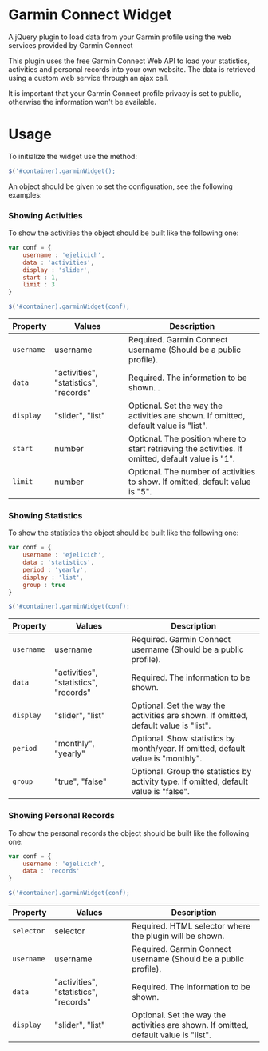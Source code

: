 # Garmin Connect Widget
A jQuery plugin to load data from your Garmin profile using the web services provided by Garmin Connect

This plugin uses the free Garmin Connect Web API to load your statistics, activities and personal records into your own website. The data is retrieved using a custom web service through an ajax call.

It is important that your Garmin Connect profile privacy is set to public, otherwise the information won't be available.

# Usage
To initialize the widget use the method:
``` javascript
$('#container).garminWidget();
```
An object should be given to set the configuration, see the following examples:

### Showing Activities
To show the activities the object should be built like the following one:
``` javascript
var conf = {
	username : 'ejelicich',
	data : 'activities',
	display : 'slider',
	start : 1,
	limit : 3
}

$('#container).garminWidget(conf);
```

| Property               | Values                                 | Description                                                                                        |
|------------------------|----------------------------------------|----------------------------------------------------------------------------------------------------|
| `username`             | username                               | Required. Garmin Connect username (Should be a public profile).                                    |
| `data`                 | "activities", "statistics", "records"  | Required. The information to be shown.                        .                                    |
| `display`              | "slider", "list"                       | Optional. Set the way the activities are shown. If omitted, default value is "list".               |
| `start`                | number                                 | Optional. The position where to start retrieving the activities. If omitted, default value is "1". |
| `limit`                | number                                 | Optional. The number of activities to show. If omitted, default value is "5".                      |


### Showing Statistics
To show the statistics the object should be built like the following one:
``` javascript
var conf = {
	username : 'ejelicich',
	data : 'statistics',
	period : 'yearly',
	display : 'list',
	group : true
}

$('#container).garminWidget(conf);
```

| Property               | Values                                 | Description                                                                                        |
|------------------------|----------------------------------------|----------------------------------------------------------------------------------------------------|
| `username`             | username                               | Required. Garmin Connect username (Should be a public profile).                                    |
| `data`                 | "activities", "statistics", "records"  | Required. The information to be shown.                                                             |
| `display`              | "slider", "list"                       | Optional. Set the way the activities are shown. If omitted, default value is "list".               |
| `period`               | "monthly", "yearly"                    | Optional. Show statistics by month/year. If omitted, default value is "monthly".                   |
| `group`                | "true", "false"                        | Optional. Group the statistics by activity type. If omitted, default value is "false".             |


### Showing Personal Records
To show the personal records the object should be built like the following one:
``` javascript
var conf = {
	username : 'ejelicich',
	data : 'records'
}

$('#container).garminWidget(conf);
```

| Property               | Values                                 | Description                                                                                        |
|------------------------|----------------------------------------|----------------------------------------------------------------------------------------------------|
| `selector`             | selector                               | Required. HTML selector where the plugin will be shown.                                            |
| `username`             | username                               | Required. Garmin Connect username (Should be a public profile).                                    |
| `data`                 | "activities", "statistics", "records"  | Required. The information to be shown.                                                             |
| `display`              | "slider", "list"                       | Optional. Set the way the activities are shown. If omitted, default value is "list".               |
